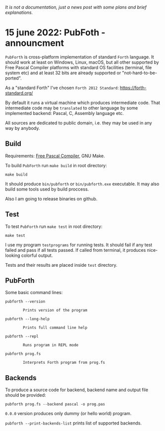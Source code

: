*It is not a documentation, just a news post with some plans and brief explanations.*

# 15 june 2022: PubFoth - announcment

`PubForth` is cross-platform implementation of standard `Forth` language. It should work at least on Windows, Linux, macOS, but all other supported by Free Pascal Compiler platforms with standard OS facilities (terminal, file system etc) and at least 32 bits are already supported or "not-hard-to-be-ported".

As a "standard Forth" I've chosen `Forth 2012 Standard`: https://forth-standard.org/

By default it runs a virtual machine which produces intermediate code. That intermediate code may be `translated` to other language by some implemented backend: Pascal, C, Assembly language etc.

All sources are dedicated to public domain, i.e. they may be used in any way by anybody.

## Build

Requirements: [Free Pascal Compiler](https://www.freepascal.org/), GNU Make.

To build `PubForth` run `make build` in root directory:

```
make build
```

It should produce `bin/pubforth` or `bin/pubforth.exe` executable. It may also build some tools used by build proccess.

Also I am going to release binaries on github.

## Test

To test `PubForth` run `make test` in root directory:

```
make test
```

I use my program `testprograms` for running tests. It should fail if any test failed and pass if all tests passed. If called from terminal, it produces nice-looking colorful output.

Tests and their results are placed inside `test` directory.

## PubForth

Some basic command lines:

```
pubforth --version

        Prints version of the program

pubforth --long-help

        Prints full command line help

pubforth --repl

        Runs program in REPL mode

pubforth prog.fs

        Interprets Forth program from prog.fs
```

## Backends

To produce a source code for backend, backend name and output file should be provided:

```
pubforth prog.fs --backend pascal -o prog.pas
```

`0.0.0` version produces only dummy (or hello world) program.

`pubforth --print-backends-list` prints list of supported backends.
